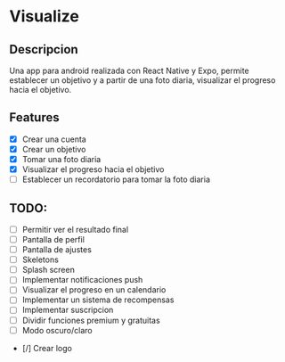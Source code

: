 # Visualize

## Descripcion

Una app para android realizada con React Native y Expo, permite establecer un objetivo y a partir de una foto diaria, visualizar el progreso hacia el objetivo.

## Features

- [x] Crear una cuenta
- [x] Crear un objetivo
- [x] Tomar una foto diaria
- [x] Visualizar el progreso hacia el objetivo
- [ ] Establecer un recordatorio para tomar la foto diaria

## TODO:

- [ ] Permitir ver el resultado final
- [ ] Pantalla de perfil
- [ ] Pantalla de ajustes
- [ ] Skeletons
- [ ] Splash screen
- [ ] Implementar notificaciones push
- [ ] Visualizar el progreso en un calendario
- [ ] Implementar un sistema de recompensas
- [ ] Implementar suscripcion
- [ ] Dividir funciones premium y gratuitas
- [ ] Modo oscuro/claro
- [/] Crear logo
